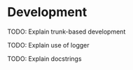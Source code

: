# Development

TODO: Explain trunk-based development

TODO: Explain use of logger

TODO: Explain docstrings